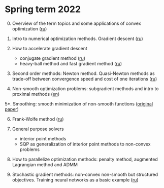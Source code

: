# Spring term 2022

0. Overview of the term topics and some applications of convex optimization ([ru](./demos/demos.ipynb))

1. Intro to numerical optimization methods. Gradient descent ([ru](./intro_gd.ipynb))

2. How to accelerate gradient descent

   - conjugate gradient method ([ru](./cg.ipynb))
   - heavy-ball method and fast gradient method ([ru](./hb_acc_grad.ipynb))

3. Second order methods: Newton method. Quasi-Newton methods as trade-off between convergence speed and cost of one iterations  ([ru](./newton_quasi.ipynb))

4. Non-smooth optimization problems: subgradient methods and intro to proximal methods ([en](./subgrad_prox.ipynb))

5*. Smoothing: smooth minimization of non-smooth functions ([original paper](https://link.springer.com/article/10.1007/s10107-004-0552-5))

6. Frank-Wolfe method ([ru](./frank-wolfe.ipynb))

7. General purpose solvers

    - interior point methods
    - SQP as generalization of interior point methods to non-convex problems

8. How to parallelize optimization methods: penalty method, augmented Lagrangian method and ADMM

9. Stochastic gradient methods: non-convex non-smooth but structured objectives. Training neural networks as a basic example ([ru](./stoch_grad_methods.ipynb))

